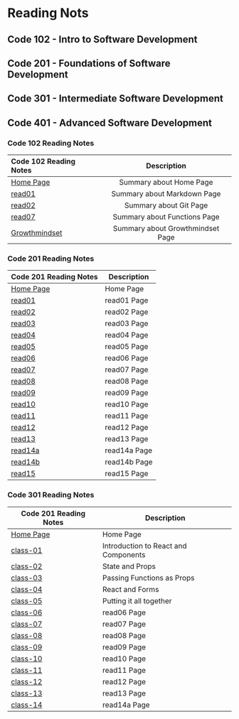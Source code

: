 # Reading Nots

## Code 102 - Intro to Software Development

## Code 201 - Foundations of Software Development

## Code 301 - Intermediate Software Development

## Code 401 - Advanced Software Development



### Code 102 Reading Notes


| Code 102 Reading Notes                                                         | Description                      | 
| :---                                                                           |    :----:                        |
| [Home Page](https://hadeelalshaee94.github.io/reading-notes/README)            | Summary about Home Page          | 
| [read01](https://hadeelalshaee94.github.io/reading-notes/read01)               | Summary about Markdown Page      | 
| [read02](https://hadeelalshaee94.github.io/reading-notes/read02)               | Summary about Git Page           | 
| [read07](https://hadeelalshaee94.github.io/reading-notes/read7)                | Summary about Functions Page     |
| [Growthmindset](https://hadeelalshaee94.github.io/reading-notes/Growthmindset) | Summary about Growthmindset Page | 

### Code 201 Reading Notes

| Code 201 Reading Notes                                                                      | Description |
| -----------                                                                                 | ----------- |
| [Home Page](https://hadeelalshaer94.github.io/Code-201-Reading-Notes/README)                | Home Page         |
| [read01](https://hadeelalshaer94.github.io/Code-201-Reading-Notes/read01)                   | read01 Page       |
| [read02](https://hadeelalshaer94.github.io/Code-201-Reading-Notes/read02)                   | read02 Page       |
| [read03](https://hadeelalshaer94.github.io/Code-201-Reading-Notes/read03)                   | read03 Page       |
| [read04](https://hadeelalshaer94.github.io/Code-201-Reading-Notes/read04)                   | read04 Page       |
| [read05](https://hadeelalshaer94.github.io/Code-201-Reading-Notes/read05)                   | read05 Page       |
| [read06](https://hadeelalshaer94.github.io/Code-201-Reading-Notes/read06)                   | read06 Page       |
| [read07](https://hadeelalshaer94.github.io/Code-201-Reading-Notes/read07)                   | read07 Page       |
| [read08](https://hadeelalshaer94.github.io/Code-201-Reading-Notes/read08)                   | read08 Page       |
| [read09](https://hadeelalshaer94.github.io/Code-201-Reading-Notes/read09)                   | read09 Page       |
| [read10](https://hadeelalshaer94.github.io/Code-201-Reading-Notes/read10)                   | read10 Page       |
| [read11](https://hadeelalshaer94.github.io/Code-201-Reading-Notes/read11)                   | read11 Page       |
| [read12](https://hadeelalshaer94.github.io/Code-201-Reading-Notes/read12)                   | read12 Page       |
| [read13](https://hadeelalshaer94.github.io/Code-201-Reading-Notes/read13)                   | read13 Page       |
| [read14a](https://hadeelalshaer94.github.io/Code-201-Reading-Notes/read14a)                 | read14a Page      |
| [read14b](https://hadeelalshaer94.github.io/Code-201-Reading-Notes/read14b)                 | read14b Page      |
| [read15](https://hadeelalshaer94.github.io/Code-201-Reading-Notes/read15)                   | read15 Page       |




### Code 301 Reading Notes

| Code 201 Reading Notes                                                                      | Description |
| -----------                                                                                 | ----------- |
| [Home Page](https://hadeelalshaer94.github.io/reading-notes/README)                | Home Page         |
| [class-01](https://hadeelalshaer94.github.io/reading-notes/301/class-01)                   |  Introduction to React and Components     |
| [class-02](https://hadeelalshaer94.github.io/reading-notes/301/class-02)                   | State and Props       |
| [class-03](https://hadeelalshaer94.github.io/reading-notes/301/class-03)                   | Passing Functions as Props       |
| [class-04](https://hadeelalshaer94.github.io/reading-notes/301/class-04)                   | React and Forms       |
| [class-05](https://hadeelalshaer94.github.io/reading-notes/301/class-05)                   | Putting it all together       |
| [class-06](https://hadeelalshaer94.github.io/reading-notes/301/class-06)                   | read06 Page       |
| [class-07](https://hadeelalshaer94.github.io/reading-notes/301/class-07)                   | read07 Page       |
| [class-08](https://hadeelalshaer94.github.io/reading-notes/301/class-08)                   | read08 Page       |
| [class-09](https://hadeelalshaer94.github.io/reading-notes/301/class-09)                   | read09 Page       |
| [class-10](https://hadeelalshaer94.github.io/reading-notes/301/class-10)                   | read10 Page       |
| [class-11](https://hadeelalshaer94.github.io/reading-notes/301/class-11)                   | read11 Page       |
| [class-12](https://hadeelalshaer94.github.io/reading-notes/301/class-12)                   | read12 Page       |
| [class-13](https://hadeelalshaer94.github.io/reading-notes/301/class-13)                   | read13 Page       |
| [class-14](https://hadeelalshaer94.github.io/reading-notes/301/class-14)                 | read14a Page      |

